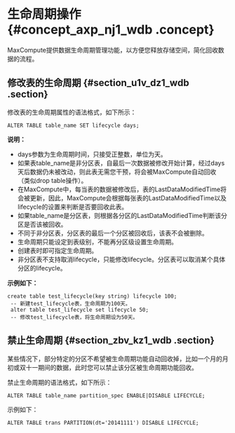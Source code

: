 # 生命周期操作 {#concept_axp_nj1_wdb .concept}

MaxCompute提供数据生命周期管理功能，以方便您释放存储空间，简化回收数据的流程。

## 修改表的生命周期 {#section_u1v_dz1_wdb .section}

修改表的生命周期属性的语法格式，如下所示：

```
ALTER TABLE table_name SET lifecycle days;
```

**说明：** 

-   days参数为生命周期时间，只接受正整数，单位为天。
-   如果表table\_name是非分区表，自最后一次数据被修改开始计算，经过days天后数据仍未被改动，则此表无需您干预，将会被MaxCompute自动回收（类似drop table操作）。
-   在MaxCompute中，每当表的数据被修改后，表的LastDataModifiedTime将会被更新，因此，MaxCompute会根据每张表的LastDataModifiedTime以及lifecycle的设置来判断是否要回收此表。
-   如果table\_name是分区表，则根据各分区的LastDataModifiedTime判断该分区是否该被回收。
-   不同于非分区表，分区表的最后一个分区被回收后，该表不会被删除。
-   生命周期只能设定到表级别，不能再分区级设置生命周期。
-   创建表时即可指定生命周期。
-   非分区表不支持取消lifecycle，只能修改lifecycle。分区表可以取消某个具体分区的lifecycle。

**示例如下：**

```
create table test_lifecycle(key string) lifecycle 100;
 -- 新建test_lifecycle表，生命周期为100天。
 alter table test_lifecycle set lifecycle 50;
 -- 修改test_lifecycle表，将生命周期设为50天。
```

## 禁止生命周期 {#section_zbv_kz1_wdb .section}

某些情况下，部分特定的分区不希望被生命周期功能自动回收掉，比如一个月的月初或双十一期间的数据，此时您可以禁止该分区被生命周期功能回收。

禁止生命周期的语法格式，如下所示：

```
ALTER TABLE table_name partition_spec ENABLE|DISABLE LIFECYCLE;
```

示例如下：

```
ALTER TABLE trans PARTITION(dt='20141111') DISABLE LIFECYCLE;
```

